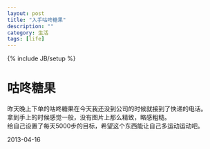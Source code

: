 ```yaml
---
layout: post
title: "入手咕咚糖果"
description: ""
category: 生活
tags: [life]
---
```

{% include JB/setup %}

咕咚糖果
===
昨天晚上下单的咕咚糖果在今天我还没到公司的时候就接到了快递的电话。  
拿到手上的时候感觉一般，没有图片上那么精致，略感粗糙。  
给自己设置了每天5000步的目标，希望这个东西能让自己多运动运动吧。

2013-04-16
